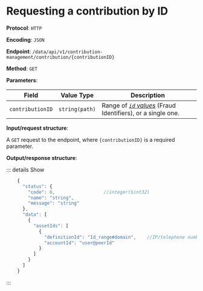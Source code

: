 # Requesting a contribution by ID

**Protocol**: `HTTP`

**Encoding**: `JSON`

**Endpoint**: `/data/api/v1/contribution-management/contribution/{contributionID}`

**Method**: `GET`

**Parameters**:

| Field | Value Type | Description |
| --- | --- | --- |
| `contributionID` | `string(path)` | Range of *[`id` values](../../Overview/Fraud_events.md)* (Fraud Identifiers), or a single one. |

**Input/request structure**:

A `GET` request to the endpoint, where `{contributionID}` is a required parameter.

**Output/response structure**:

::: details Show

```jsx
    {
      "status": {
        "code": 0,                  //integer($int32)
        "name": "string",
        "message": "string"
      },
      "data": [
        {
          "assetIds": [
            {
              "definitionId": "Id_range#domain",    //IP/telephone number/IMEI
              "accountId": "user@peerId"
            }
          ]
        }
      ]
    }
```
:::
